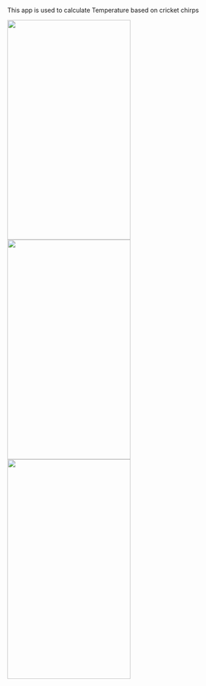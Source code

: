 This app is used to calculate Temperature based on cricket chirps

<img src="https://user-images.githubusercontent.com/38129975/59353682-1f5ba080-8d41-11e9-97ad-301c59bd4dbf.jpeg" width="280px" height="500px">  <img src="https://user-images.githubusercontent.com/38129975/59353696-28e50880-8d41-11e9-93af-f5451ac7bdf8.jpeg" width="280px" height="500px">  <img src="https://user-images.githubusercontent.com/38129975/59353715-35696100-8d41-11e9-8919-519f5a74af16.jpeg" width="280px" height="500px">
